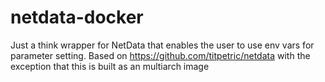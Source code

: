 # netdata-docker

Just a think wrapper for NetData that enables the user to use env vars for parameter setting. Based on https://github.com/titpetric/netdata with the exception that this is built as an multiarch image
